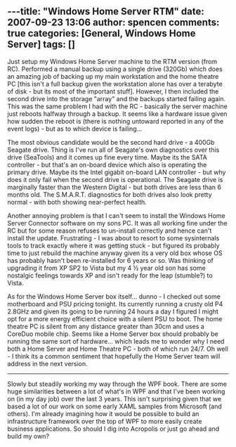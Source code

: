 ---title: "Windows Home Server RTM"
date: 2007-09-23 13:06
author: spencen
comments: true
categories: [General, Windows Home Server]
tags: []
---
Just setup my Windows Home Server machine to the RTM version (from RC). Performed a manual backup using a single drive (320Gb) which does an amazing job of backing up my main workstation and the home theatre PC [this isn't a full backup given the workstation alone has over a terabyte of disk - but its most of the important stuff]. However, I then included the second drive into the storage "array" and the backups started failing again. This was the same problem I had with the RC - basically the server machine just reboots halfway through a backup. It seems like a hardware issue given how sudden the reboot is (there is nothing untoward reported in any of the event logs) - but as to which device is failing...
 

The most obvious candidate would be the second hard drive - a 400Gb Seagate drive. Thing is I've run all of Seagate's own diagnostics over this drive (SeaTools) and it comes up fine every time. Maybe its the SATA controller - but that's an on-board device which also is operating the primary drive. Maybe its the Intel gigabit on-board LAN controller - but why does it only fail when the second drive is operational. The Seagate drive is marginally faster than the Western Digital - but both drives are less than 6 months old. The S.M.A.R.T. diagnostics for both drives also look pretty normal - with both showing near-perfect health.
 

Another annoying problem is that I can't seem to install the Windows Home Server Connector software on my sons PC. It was all working fine under the RC but for some reason refuses to un-install correctly and hence can't install the update. Frustrating - I was about to resort to some sysinternals tools to track exactly where it was getting stuck - but figured its probably time to just rebuild the machine anyway given its a very old box whose OS has probably hasn't been re-installed for 6 years or so. Was thinking of upgrading it from XP SP2 to Vista but my 4 ½ year old son has some nostalgic feelings towards XP and isn't ready for the leap (stumble?) to Vista.
 

As for the Windows Home Server box itself... dunno - I checked out some motherboard and PSU pricing tonight. Its currently running a crusty old P4 2.8GHz and given its going to be running 24 hours a day I figured I might opt for a more energy efficient choice with a silent PSU to boot. The home theatre PC is silent from any distance greater than 30cm and uses a CoreDuo mobile chip. Seems like a Home Server box should probably be running the same sort of hardware... which leads me to wonder why I need both a Home Server and Home Theatre PC - both of which run 24/7. Oh well - I think its a common sentiment that hopefully the Home Server team will address in the next version.
 

______________
 

Slowly but steadily working my way through the WPF book. There are some huge similarities between a lot of what's in WPF and that I've been working on (in my day job) over the last 3 years. This isn't surprising given that we based a lot of our work on some early XAML samples from Microsoft (and others). I'm already imagining how it would be possible to build an infrastructure framework over the top of WPF to more easily create business applications. So should I dig into Acropolis or just go ahead and build my own?


